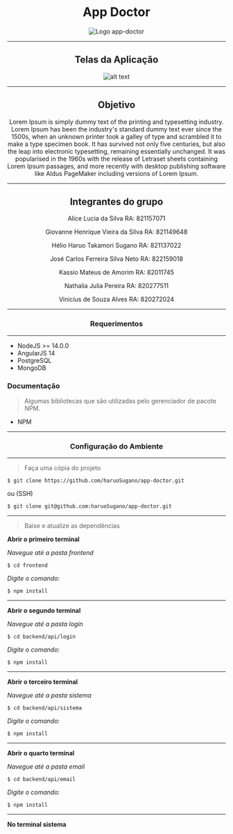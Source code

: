 <center>

# App Doctor

![Logo app-doctor](./frontend/src/assets/resources/img/logo.png)

---
## Telas da Aplicação
![alt text](http://url/to/img.png)


---

## Objetivo

Lorem Ipsum is simply dummy text of the printing and typesetting industry. Lorem Ipsum has been the industry's standard dummy text ever since the 1500s, when an unknown printer took a galley of type and scrambled it to make a type specimen book. It has survived not only five centuries, but also the leap into electronic typesetting, remaining essentially unchanged. It was popularised in the 1960s with the release of Letraset sheets containing Lorem Ipsum passages, and more recently with desktop publishing software like Aldus PageMaker including versions of Lorem Ipsum.

---

## Integrantes do grupo

Alice Lucia da Silva RA: 821157071

Giovanne Henrique Vieira da Silva RA: 821149648

Hélio Haruo Takamori Sugano RA: 821137022

José Carlos Ferreira Silva Neto RA: 822159018

Kassio Mateus de Amorim RA: 82011745

Nathalia Julia Pereira RA: 820277511

Vinicius de Souza Alves RA: 820272024

</center>

---
<center>

### Requerimentos

---

</center>

* NodeJS >= 14.0.0
* AngularJS 14
* PostgreSQL
* MongoDB

### Documentação

> Algumas bibliotecas que são utilizadas pelo gerenciador de pacote NPM.

* NPM


---
<center>

### Configuração do Ambiente

---

</center>

> Faça uma cópia do projeto

`$ git clone https://github.com/haruoSugano/app-doctor.git`

ou (SSH)

`$ git clone git@github.com:haruoSugano/app-doctor.git`

---

> Baixe e atualize as dependências

**Abrir o primeiro terminal**

*Navegue até a pasta frontend*

`$ cd frontend`

*Digite o comando:*

`$ npm install`

---

**Abrir o segundo terminal**

*Navegue até a pasta login*

`$ cd backend/api/login`

*Digite o comando:*

`$ npm install`

---

**Abrir o terceiro terminal**

*Navegue até a pasta sistema*

`$ cd backend/api/sistema`

*Digite o comando:*

`$ npm install`

---

**Abrir o quarto terminal**

*Navegue até a pasta email*

`$ cd backend/api/email`

*Digite o comando:*

`$ npm install`

---

**No terminal sistema**
